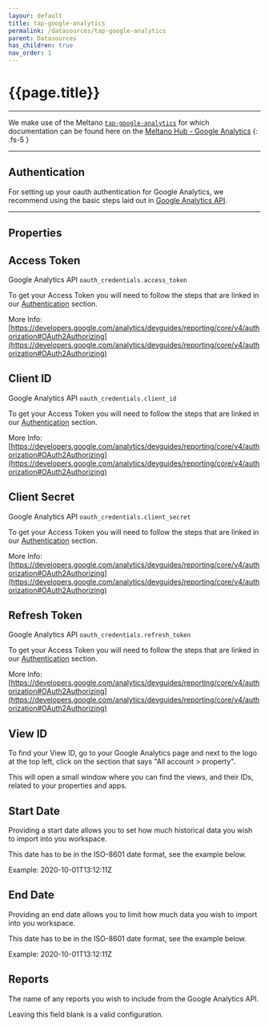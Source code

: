 ```yaml
---
layour: default
title: tap-google-analytics
permalink: /datasources/tap-google-analytics
parent: Datasources
has_children: true
nav_order: 1
---
```


# {{page.title}}

---

We make use of the Meltano [`tap-google-analytics`](https://gitlab.com/meltano/tap-google-analytics) for which documentation can be found here on the [Meltano Hub - Google Analytics](https://hub.meltano.com/extractors/google-analytics)
{: .fs-5 }

---

## Authentication

For setting up your oauth authentication for Google Analytics, we recommend using the basic steps laid out in [Google Analytics API](https://developers.google.com/identity/protocols/oauth2).

---

## Properties

## Access Token

Google Analytics API `oauth_credentials.access_token`

To get your Access Token you will need to follow the steps that are linked in our [Authentication](#authenticaion) section.

More Info: [https://developers.google.com/analytics/devguides/reporting/core/v4/authorization#OAuth2Authorizing](https://developers.google.com/analytics/devguides/reporting/core/v4/authorization#OAuth2Authorizing)

## Client ID

Google Analytics API `oauth_credentials.client_id`

To get your Access Token you will need to follow the steps that are linked in our [Authentication](#authenticaion) section.

More Info: [https://developers.google.com/analytics/devguides/reporting/core/v4/authorization#OAuth2Authorizing](https://developers.google.com/analytics/devguides/reporting/core/v4/authorization#OAuth2Authorizing)

## Client Secret

Google Analytics API `oauth_credentials.client_secret`

To get your Access Token you will need to follow the steps that are linked in our [Authentication](#authenticaion) section.

More Info: [https://developers.google.com/analytics/devguides/reporting/core/v4/authorization#OAuth2Authorizing](https://developers.google.com/analytics/devguides/reporting/core/v4/authorization#OAuth2Authorizing)

## Refresh Token

Google Analytics API `oauth_credentials.refresh_token`

To get your Access Token you will need to follow the steps that are linked in our [Authentication](#authenticaion) section.

More Info: [https://developers.google.com/analytics/devguides/reporting/core/v4/authorization#OAuth2Authorizing](https://developers.google.com/analytics/devguides/reporting/core/v4/authorization#OAuth2Authorizing)

## View ID

To find your View ID, go to your Google Analytics page and next to the logo at the top left, click on the section that says "All account > property". 

This will open a small window where you can find the views, and their IDs, related to your properties and apps.

## Start Date

Providing a start date allows you to set how much historical data you wish to import into you workspace. 

This date has to be in the ISO-8601 date format, see the example below.

Example: 2020-10-01T13:12:11Z


## End Date

Providing an end date allows you to limit how much data you wish to import into you workspace. 

This date has to be in the ISO-8601 date format, see the example below.

Example: 2020-10-01T13:12:11Z

## Reports

The name of any reports you wish to include from the Google Analytics API. 

Leaving this field blank is a valid configuration.